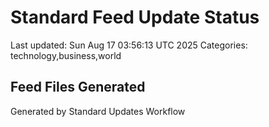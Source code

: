 # Standard Feed Update Status
Last updated: Sun Aug 17 03:56:13 UTC 2025
Categories: technology,business,world

## Feed Files Generated

Generated by Standard Updates Workflow

